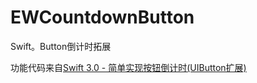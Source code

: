 # EWCountdownButton
Swift。Button倒计时拓展

功能代码来自[Swift 3.0 - 简单实现按钮倒计时(UIButton扩展)](https://www.jianshu.com/p/7f19f52a827c)

